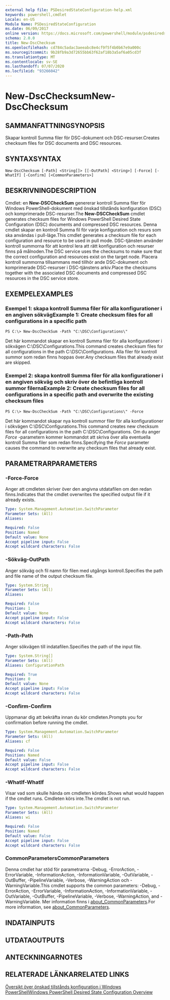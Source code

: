 ```yaml
---
external help file: PSDesiredStateConfiguration-help.xml
keywords: powershell,cmdlet
Locale: en-US
Module Name: PSDesiredStateConfiguration
ms.date: 06/09/2017
online version: https://docs.microsoft.com/powershell/module/psdesiredstateconfiguration/new-dscchecksum?view=powershell-5.1&WT.mc_id=ps-gethelp
schema: 2.0.0
title: New-DscChecksum
ms.openlocfilehash: cd784c5adac3aeeabc8e4cf9f5f4b0b67e9a000c
ms.sourcegitcommit: 9b28fb9a3d72655bb63f62af18b3a5af6a05cd3f
ms.translationtype: MT
ms.contentlocale: sv-SE
ms.lasthandoff: 07/07/2020
ms.locfileid: "93266042"
---
```

# <span data-ttu-id="5c84e-103">New-DscChecksum</span><span class="sxs-lookup"><span data-stu-id="5c84e-103">New-DscChecksum</span></span>

## <span data-ttu-id="5c84e-104">SAMMANFATTNING</span><span class="sxs-lookup"><span data-stu-id="5c84e-104">SYNOPSIS</span></span>
<span data-ttu-id="5c84e-105">Skapar kontroll Summa filer för DSC-dokument och DSC-resurser.</span><span class="sxs-lookup"><span data-stu-id="5c84e-105">Creates checksum files for DSC documents and DSC resources.</span></span>

## <span data-ttu-id="5c84e-106">SYNTAX</span><span class="sxs-lookup"><span data-stu-id="5c84e-106">SYNTAX</span></span>

```
New-DscChecksum [-Path] <String[]> [[-OutPath] <String>] [-Force] [-WhatIf] [-Confirm] [<CommonParameters>]
```

## <span data-ttu-id="5c84e-107">BESKRIVNING</span><span class="sxs-lookup"><span data-stu-id="5c84e-107">DESCRIPTION</span></span>
<span data-ttu-id="5c84e-108">Cmdlet: en **New-DSCCheckSum** genererar kontroll Summa filer för Windows PowerShell-dokument med önskad tillstånds konfiguration (DSC) och komprimerade DSC-resurser.</span><span class="sxs-lookup"><span data-stu-id="5c84e-108">The **New-DSCCheckSum** cmdlet generates checksum files for Windows PowerShell Desired State Configuration (DSC) documents and compressed DSC resources.</span></span>
<span data-ttu-id="5c84e-109">Denna cmdlet skapar en kontroll Summa fil för varje konfiguration och resurs som ska användas i pull-läge.</span><span class="sxs-lookup"><span data-stu-id="5c84e-109">This cmdlet generates a checksum file for each configuration and resource to be used in pull mode.</span></span>
<span data-ttu-id="5c84e-110">DSC-tjänsten använder kontroll summorna för att kontrol lera att rätt konfiguration och resurser finns på målnoden.</span><span class="sxs-lookup"><span data-stu-id="5c84e-110">The DSC service uses the checksums to make sure that the correct configuration and resources exist on the target node.</span></span>
<span data-ttu-id="5c84e-111">Placera kontroll summorna tillsammans med tillhör ande DSC-dokument och komprimerade DSC-resurser i DSC-tjänstens arkiv.</span><span class="sxs-lookup"><span data-stu-id="5c84e-111">Place the checksums together with the associated DSC documents and compressed DSC resources in the DSC service store.</span></span>

## <span data-ttu-id="5c84e-112">EXEMPEL</span><span class="sxs-lookup"><span data-stu-id="5c84e-112">EXAMPLES</span></span>

### <span data-ttu-id="5c84e-113">Exempel 1: skapa kontroll Summa filer för alla konfigurationer i en angiven sökväg</span><span class="sxs-lookup"><span data-stu-id="5c84e-113">Example 1: Create checksum files for all configurations in a specific path</span></span>

```
PS C:\> New-DscCheckSum -Path "C:\DSC\Configurations\"
```

<span data-ttu-id="5c84e-114">Det här kommandot skapar en kontroll Summa filer för alla konfigurationer i sökvägen C:\DSC\Configurations.</span><span class="sxs-lookup"><span data-stu-id="5c84e-114">This command creates checksum files for all configurations in the path C:\DSC\Configurations.</span></span>
<span data-ttu-id="5c84e-115">Alla filer för kontroll summor som redan finns hoppas över.</span><span class="sxs-lookup"><span data-stu-id="5c84e-115">Any checksum files that already exist are skipped.</span></span>

### <span data-ttu-id="5c84e-116">Exempel 2: skapa kontroll Summa filer för alla konfigurationer i en angiven sökväg och skriv över de befintliga kontroll summor filerna</span><span class="sxs-lookup"><span data-stu-id="5c84e-116">Example 2: Create checksum files for all configurations in a specific path and overwrite the existing checksum files</span></span>

```
PS C:\> New-DscCheckSum -Path "C:\DSC\Configurations\" -Force
```

<span data-ttu-id="5c84e-117">Det här kommandot skapar nya kontroll summor filer för alla konfigurationer i sökvägen C:\DSC\Configurations.</span><span class="sxs-lookup"><span data-stu-id="5c84e-117">This command creates new checksum files for all configurations in the path C:\DSC\Configurations.</span></span>
<span data-ttu-id="5c84e-118">Om du anger *Force* -parametern kommer kommandot att skriva över alla eventuella kontroll Summa filer som redan finns.</span><span class="sxs-lookup"><span data-stu-id="5c84e-118">Specifying the *Force* parameter causes the command to overwrite any checksum files that already exist.</span></span>

## <span data-ttu-id="5c84e-119">PARAMETRAR</span><span class="sxs-lookup"><span data-stu-id="5c84e-119">PARAMETERS</span></span>

### <span data-ttu-id="5c84e-120">-Force</span><span class="sxs-lookup"><span data-stu-id="5c84e-120">-Force</span></span>
<span data-ttu-id="5c84e-121">Anger att cmdleten skriver över den angivna utdatafilen om den redan finns.</span><span class="sxs-lookup"><span data-stu-id="5c84e-121">Indicates that the cmdlet overwrites the specified output file if it already exists.</span></span>

```yaml
Type: System.Management.Automation.SwitchParameter
Parameter Sets: (All)
Aliases:

Required: False
Position: Named
Default value: None
Accept pipeline input: False
Accept wildcard characters: False
```

### <span data-ttu-id="5c84e-122">-Sökväg</span><span class="sxs-lookup"><span data-stu-id="5c84e-122">-OutPath</span></span>
<span data-ttu-id="5c84e-123">Anger sökväg och fil namn för filen med utgångs kontroll.</span><span class="sxs-lookup"><span data-stu-id="5c84e-123">Specifies the path and file name of the output checksum file.</span></span>

```yaml
Type: System.String
Parameter Sets: (All)
Aliases:

Required: False
Position: 1
Default value: None
Accept pipeline input: False
Accept wildcard characters: False
```

### <span data-ttu-id="5c84e-124">-Path</span><span class="sxs-lookup"><span data-stu-id="5c84e-124">-Path</span></span>
<span data-ttu-id="5c84e-125">Anger sökvägen till indatafilen.</span><span class="sxs-lookup"><span data-stu-id="5c84e-125">Specifies the path of the input file.</span></span>

```yaml
Type: System.String[]
Parameter Sets: (All)
Aliases: ConfigurationPath

Required: True
Position: 0
Default value: None
Accept pipeline input: False
Accept wildcard characters: False
```

### <span data-ttu-id="5c84e-126">-Confirm</span><span class="sxs-lookup"><span data-stu-id="5c84e-126">-Confirm</span></span>
<span data-ttu-id="5c84e-127">Uppmanar dig att bekräfta innan du kör cmdleten.</span><span class="sxs-lookup"><span data-stu-id="5c84e-127">Prompts you for confirmation before running the cmdlet.</span></span>

```yaml
Type: System.Management.Automation.SwitchParameter
Parameter Sets: (All)
Aliases: cf

Required: False
Position: Named
Default value: False
Accept pipeline input: False
Accept wildcard characters: False
```

### <span data-ttu-id="5c84e-128">-WhatIf</span><span class="sxs-lookup"><span data-stu-id="5c84e-128">-WhatIf</span></span>
<span data-ttu-id="5c84e-129">Visar vad som skulle hända om cmdleten kördes.</span><span class="sxs-lookup"><span data-stu-id="5c84e-129">Shows what would happen if the cmdlet runs.</span></span>
<span data-ttu-id="5c84e-130">Cmdleten körs inte.</span><span class="sxs-lookup"><span data-stu-id="5c84e-130">The cmdlet is not run.</span></span>

```yaml
Type: System.Management.Automation.SwitchParameter
Parameter Sets: (All)
Aliases: wi

Required: False
Position: Named
Default value: False
Accept pipeline input: False
Accept wildcard characters: False
```

### <span data-ttu-id="5c84e-131">CommonParameters</span><span class="sxs-lookup"><span data-stu-id="5c84e-131">CommonParameters</span></span>
<span data-ttu-id="5c84e-132">Denna cmdlet har stöd för parametrarna -Debug, -ErrorAction, -ErrorVariable, -InformationAction, -InformationVariable, -OutVariable, -OutBuffer, -PipelineVariable, -Verbose, -WarningAction och -WarningVariable.</span><span class="sxs-lookup"><span data-stu-id="5c84e-132">This cmdlet supports the common parameters: -Debug, -ErrorAction, -ErrorVariable, -InformationAction, -InformationVariable, -OutVariable, -OutBuffer, -PipelineVariable, -Verbose, -WarningAction, and -WarningVariable.</span></span> <span data-ttu-id="5c84e-133">Mer information finns i [about_CommonParameters](https://go.microsoft.com/fwlink/?LinkID=113216).</span><span class="sxs-lookup"><span data-stu-id="5c84e-133">For more information, see [about_CommonParameters](https://go.microsoft.com/fwlink/?LinkID=113216).</span></span>

## <span data-ttu-id="5c84e-134">INDATA</span><span class="sxs-lookup"><span data-stu-id="5c84e-134">INPUTS</span></span>

## <span data-ttu-id="5c84e-135">UTDATA</span><span class="sxs-lookup"><span data-stu-id="5c84e-135">OUTPUTS</span></span>

## <span data-ttu-id="5c84e-136">ANTECKNINGAR</span><span class="sxs-lookup"><span data-stu-id="5c84e-136">NOTES</span></span>

## <span data-ttu-id="5c84e-137">RELATERADE LÄNKAR</span><span class="sxs-lookup"><span data-stu-id="5c84e-137">RELATED LINKS</span></span>

[<span data-ttu-id="5c84e-138">Översikt över önskad tillstånds konfiguration i Windows PowerShell</span><span class="sxs-lookup"><span data-stu-id="5c84e-138">Windows PowerShell Desired State Configuration Overview</span></span>](/powershell/scripting/dsc/overview/dscforengineers)
